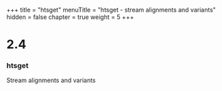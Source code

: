 +++
title = "htsget"
menuTitle = "htsget - stream alignments and variants"
hidden = false
chapter = true
weight = 5
+++

# 2.4

### htsget

Stream alignments and variants
